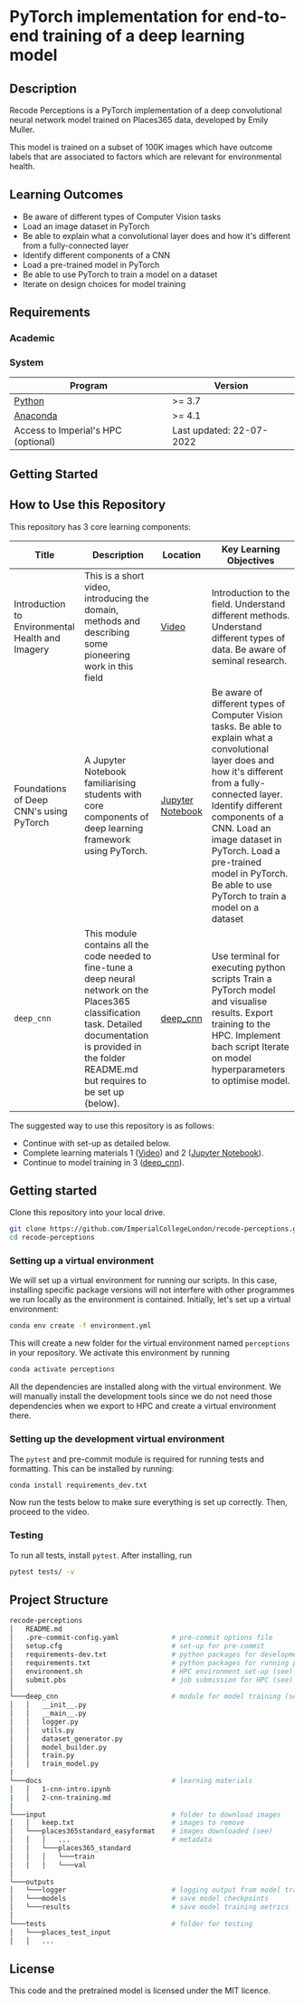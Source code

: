 # PyTorch implementation for end-to-end training of a deep learning model

## Description

Recode Perceptions is a PyTorch implementation of a deep convolutional neural network model trained on Places365 data, developed by Emily Muller.

This model is trained on a subset of 100K images which have outcome labels that are associated to factors which are relevant for environmental health.

## Learning Outcomes

- Be aware of different types of Computer Vision tasks
- Load an image dataset in PyTorch
- Be able to explain what a convolutional layer does and how it's different from a fully-connected layer
- Identify different components of a CNN
- Load a pre-trained model in PyTorch
- Be able to use PyTorch to train a model on a dataset
- Iterate on design choices for model training

## Requirements

### Academic

### System

| Program                                                    | Version                  |
| ---------------------------------------------------------- | ------------------------ |
| [Python](https://www.python.org/downloads/)                | >= 3.7                   |
| [Anaconda](https://www.anaconda.com/products/distribution) | >= 4.1                   |
| Access to Imperial's HPC (optional)                        | Last updated: 22-07-2022 |

## Getting Started

## How to Use this Repository

This repository has 3 core learning components:

| Title                                            | Description                                                                                                                                                                                                     | Location                                   | Key Learning Objectives                                                                                                                                                                                                                                                                                                           |
| ------------------------------------------------ | --------------------------------------------------------------------------------------------------------------------------------------------------------------------------------------------------------------- | ------------------------------------------ | --------------------------------------------------------------------------------------------------------------------------------------------------------------------------------------------------------------------------------------------------------------------------------------------------------------------------------- |
| Introduction to Environmental Health and Imagery | This is a short video, introducing the domain, methods and describing some pioneering work in this field                                                                                                        | [Video](docs/)                             | Introduction to the field. Understand different methods. Understand different types of data. Be aware of seminal research.                                                                                                                                                                                                        |
| Foundations of Deep CNN's using PyTorch          | A Jupyter Notebook familiarising students with core components of deep learning framework using PyTorch.                                                                                                        | [Jupyter Notebook](docs/1-cnn-intro.ipynb) | Be aware of different types of Computer Vision tasks. Be able to explain what a convolutional layer does and how it's different from a fully-connected layer. Identify different components of a CNN. Load an image dataset in PyTorch. Load a pre-trained model in PyTorch. Be able to use PyTorch to train a model on a dataset |
| `deep_cnn`                                       | This module contains all the code needed to fine-tune a deep neural network on the Places365 classification task. Detailed documentation is provided in the folder README.md but requires to be set up (below). | [deep_cnn](docs/2-cnn-training.md)         | Use terminal for executing python scripts Train a PyTorch model and visualise results. Export training to the HPC. Implement bach script Iterate on model hyperparameters to optimise model.                                                                                                                                      |

The suggested way to use this repository is as follows:

- Continue with set-up as detailed below.
- Complete learning materials 1 ([Video](docs/)) and 2 ([Jupyter Notebook](docs/1-cnn-intro.ipynb)).
- Continue to model training in 3 ([deep_cnn](docs/2-cnn-training.md)).

## Getting started

Clone this repository into your local drive.

```sh
git clone https://github.com/ImperialCollegeLondon/recode-perceptions.git
cd recode-perceptions
```

### Setting up a virtual environment

We will set up a virtual environment for running our scripts. In this case, installing specific package versions will not interfere with other programmes we run locally as the environment is contained. Initially, let's set up a virtual environment:

```sh
conda env create -f environment.yml
```

This will create a new folder for the virtual environment named `perceptions` in your repository. We activate this environment by running

```sh
conda activate perceptions
```

All the dependencies are installed along with the virtual environment. We will manually install the development tools since we do not need those dependencies when we export to HPC and create a virtual environment there.

### Setting up the development virtual environment

The `pytest` and pre-commit module is required for running tests and formatting. This can be installed by running:

```sh
conda install requirements_dev.txt
```

Now run the tests below to make sure everything is set up correctly. Then, proceed to the video.

### Testing

To run all tests, install `pytest`. After installing, run

```sh
pytest tests/ -v
```

## Project Structure

```bash
recode-perceptions
│   README.md
│   .pre-commit-config.yaml             # pre-commit options file
│   setup.cfg                           # set-up for pre-commit
│   requirements-dev.txt                # python packages for development
│   requirements.txt                    # python packages for running programme
│   environment.sh                      # HPC environment set-up (see)
│   submit.pbs                          # job submission for HPC (see)
│
└───deep_cnn                            # module for model training (see)
│   │   __init__.py
│   │   __main__.py
│   │   logger.py
│   │   utils.py
│   │   dataset_generator.py
│   │   model_builder.py
│   │   train.py
│   │   train_model.py
|
└───docs                                # learning materials
│   │   1-cnn-intro.ipynb
|   │   2-cnn-training.md
│
└───input                               # folder to download images
│   │   keep.txt                        # images to remove
│   └───places365standard_easyformat    # images downloaded (see)
│   │   │   ...                         # metadata
│   │   └───places365_standard
│   │   │   └───train
│   │   │   └───val
│
└───outputs
│   └───logger                          # logging output from model training
│   └───models                          # save model checkpoints
│   └───results                         # save model training metrics
│
└───tests                               # folder for testing
│   └───places_test_input
│   │   ...
```

## License

This code and the pretrained model is licensed under the MIT licence.

